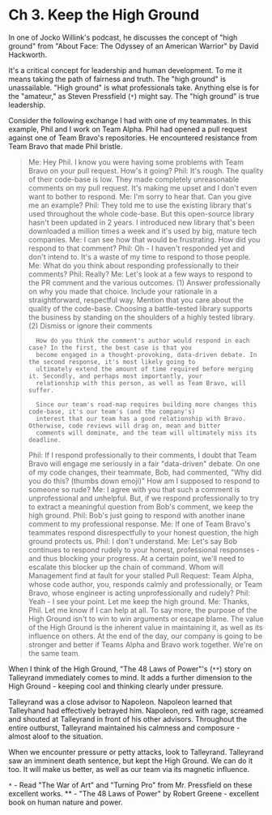 # Ch 3. Keep the High Ground

In one of Jocko Willink's podcast, he discusses the concept of "high ground" from "About Face: The Odyssey of an American
Warrior" by David Hackworth.

It's a critical concept for leadership and human development. To me it means taking the path of fairness and truth. The
"high ground" is unassailable. "High ground" is what professionals take. Anything else is for the "amateur," as Steven
Pressfield (`*`) might say. The "high ground" is true leadership.

Consider the following exchange I had with one of my teammates. In this example, Phil and I work on Team Alpha. Phil
had opened a pull request against one of Team Bravo's repositories. He encountered resistance from Team Bravo that
made Phil bristle.

> Me:   Hey Phil. I know you were having some problems with Team Bravo on your pull request. How's it going?
> Phil: It's rough. The quality of their code-base is low. They made completely unreasonable comments on my
>       pull request. It's making me upset and I don't even want to bother to respond.
> Me:   I'm sorry to hear that. Can you give me an example?
> Phil: They told me to use the existing library that's used throughout the whole code-base. But this open-source library
        hasn't been updated in 2 years. I introduced new library that's been downloaded a million times a week and it's
        used by big, mature tech companies.
> Me:   I can see how that would be frustrating. How did you respond to that comment?
> Phil: Oh - I haven't responded yet and don't intend to. It's a waste of my time to respond to those people.
> Me:   What do you think about responding professionally to their comments?
> Phil: Really?
> Me:   Let's look at a few ways to respond to the PR comment and the various outcomes.
>       (1) Answer professionally on why you made that choice. Include your rationale in a straightforward, respectful
>           way. Mention that you care about the quality of the code-base. Choosing a battle-tested library supports
>           the business by standing on the shoulders of a highly tested library.
>       (2) Dismiss or ignore their comments
>
>       How do you think the comment's author would respond in each case? In the first, the best case is that you
>       become engaged in a thought-provoking, data-driven debate. In the second response, it's most likely going to
>       ultimately extend the amount of time required before merging it. Secondly, and perhaps most importantly, your
>       relationship with this person, as well as Team Bravo, will suffer.
>
>       Since our team's road-map requires building more changes this code-base, it's our team's (and the company's)
>       interest that our team has a good relationship with Bravo. Otherwise, code reviews will drag on, mean and bitter
>       comments will dominate, and the team will ultimately miss its deadline.
>
> Phil: If I respond professionally to their comments, I doubt that Team Bravo will engage me seriously in a fair
>       "data-driven" debate. On one of my code changes, their teammate, Bob, had commented, "Why did you do this?
>       (thumbs down emoji)" How am I supposed to respond to someone so rude?
> Me:   I agree with you that such a comment is unprofessional and unhelpful. But, if we respond professionally to
>       try to extract a meaningful question from Bob's comment, we keep the high ground.
> Phil: Bob's just going to respond with another inane comment to my professional response.
> Me:   If one of Team Bravo's teammates respond disrespectfully to your honest question, the high ground protects us.
> Phil: I don't understand.
> Me:   Let's say Bob continues to respond rudely to your honest, professional responses - and thus blocking your progress.
>       At a certain point, we'll need to escalate this blocker up the chain of command. Whom will Management find
>       at fault for your stalled Pull Request: Team Alpha, whose code author, you, responds calmly and professionally,
>       or Team Bravo, whose engineer is acting unprofessionally and rudely?
> Phil: Yeah - I see your point. Let me keep the high ground.
> Me:   Thanks, Phil. Let me know if I can help at all. To say more, the purpose of the High Ground isn't to win
>       to win arguments or escape blame. The value of the High Ground is the inherent value in maintaining it, as well
>       as its influence on others. At the end of the day, our company is going to be stronger and better if Teams Alpha
>       and Bravo work together. We're on the same team.

When I think of the High Ground, "The 48 Laws of Power"'s (`**`)  story on Talleyrand immediately comes to mind. It adds
a further dimension to the High Ground - keeping cool and thinking clearly under pressure.

Talleyrand was a close advisor to Napoleon. Napoleon learned that Talleyhand had effectively betrayed him. Napoleon,
red with rage, screamed and shouted at Talleyrand in front of his other advisors. Throughout the entire outburst, Talleyrand
maintained his calmness and composure - almost aloof to the situation.

When we encounter pressure or petty attacks, look to Talleyrand. Talleyrand saw an imminent death sentence, but kept the
High Ground. We can do it too. It will make us better, as well as our team via its magnetic influence.

`*` - Read "The War of Art" and "Turning Pro" from Mr. Pressfield on these excellent works.
** - "The 48 Laws of Power" by Robert Greene - excellent book on human nature and power.